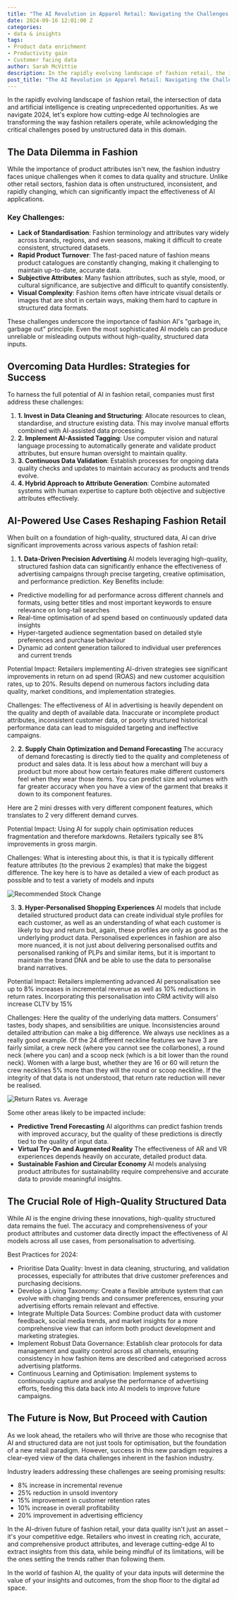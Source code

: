 ```yaml
---
title: "The AI Revolution in Apparel Retail: Navigating the Challenges of Unstructured Data for Unparalleled Growth"
date: 2024-09-16 12:01:00 Z
categories:
- data & insights
tags:
- Product data enrichment
- Productivity gain
- Customer facing data
author: Sarah McVittie
description: In the rapidly evolving landscape of fashion retail, the intersection of data and artificial intelligence is creating unprecedented opportunities. As we navigate 2024, let's explore how cutting-edge AI technologies are transforming the way fashion retailers operate, while acknowledging the critical challenges posed by unstructured data in this domain.
post_title: "The AI Revolution in Apparel Retail: Navigating the Challenges of Unstructured Data for Unparalleled Growth"
---
```


In the rapidly evolving landscape of fashion retail, the intersection of data and artificial intelligence is creating unprecedented opportunities. As we navigate 2024, let's explore how cutting-edge AI technologies are transforming the way fashion retailers operate, while acknowledging the critical challenges posed by unstructured data in this domain.

## The Data Dilemma in Fashion

While the importance of product attributes isn't new, the fashion industry faces unique challenges when it comes to data quality and structure. Unlike other retail sectors, fashion data is often unstructured, inconsistent, and rapidly changing, which can significantly impact the effectiveness of AI applications.

### Key Challenges:

- **Lack of Standardisation**: Fashion terminology and attributes vary widely across brands, regions, and even seasons, making it difficult to create consistent, structured datasets.
- **Rapid Product Turnover**: The fast-paced nature of fashion means product catalogues are constantly changing, making it challenging to maintain up-to-date, accurate data.
- **Subjective Attributes**: Many fashion attributes, such as style, mood, or cultural significance, are subjective and difficult to quantify consistently.
- **Visual Complexity**: Fashion items often have intricate visual details or images that are shot in certain ways, making them hard to capture in structured data formats.

These challenges underscore the importance of fashion AI's "garbage in, garbage out" principle. Even the most sophisticated AI models can produce unreliable or misleading outputs without high-quality, structured data inputs.

## Overcoming Data Hurdles: Strategies for Success

To harness the full potential of AI in fashion retail, companies must first address these challenges:

1. **1. Invest in Data Cleaning and Structuring**: Allocate resources to clean, standardise, and structure existing data. This may involve manual efforts combined with AI-assisted data processing.
2. **2. Implement AI-Assisted Tagging**: Use computer vision and natural language processing to automatically generate and validate product attributes, but ensure human oversight to maintain quality.
3. **3. Continuous Data Validation**: Establish processes for ongoing data quality checks and updates to maintain accuracy as products and trends evolve.
4. **4. Hybrid Approach to Attribute Generation**: Combine automated systems with human expertise to capture both objective and subjective attributes effectively.

## AI-Powered Use Cases Reshaping Fashion Retail

When built on a foundation of high-quality, structured data, AI can drive significant improvements across various aspects of fashion retail:

1. **1. Data-Driven Precision Advertising** AI models leveraging high-quality, structured fashion data can significantly enhance the effectiveness of advertising campaigns through precise targeting, creative optimisation, and performance prediction. Key Benefits include:

- Predictive modelling for ad performance across different channels and formats, using better titles and most important keywords to ensure relevance on long-tail searches
- Real-time optimisation of ad spend based on continuously updated data insights
- Hyper-targeted audience segmentation based on detailed style preferences and purchase behaviour
- Dynamic ad content generation tailored to individual user preferences and current trends

Potential Impact: Retailers implementing AI-driven strategies see significant improvements in return on ad spend (ROAS) and new customer acquisition rates, up to 20%. Results depend on numerous factors including data quality, market conditions, and implementation strategies.

Challenges: The effectiveness of AI in advertising is heavily dependent on the quality and depth of available data. Inaccurate or incomplete product attributes, inconsistent customer data, or poorly structured historical performance data can lead to misguided targeting and ineffective campaigns.

2. **2. Supply Chain Optimization and Demand Forecasting** The accuracy of demand forecasting is directly tied to the quality and completeness of product and sales data. It is less about how a merchant will buy a product but more about how certain features make different customers feel when they wear those items. You can predict size and volumes with far greater accuracy when you have a view of the garment that breaks it down to its component features.

Here are 2 mini dresses with very different component features, which translates to 2 very different demand curves.

Potential Impact: Using AI for supply chain optimisation reduces fragmentation and therefore markdowns. Retailers typically see 8% improvements in gross margin.

Challenges: What is interesting about this, is that it is typically different feature attributes (to the previous 2 examples) that make the biggest difference. The key here is to have as detailed a view of each product as possible and to test a variety of models and inputs

![Recommended Stock Change](/uploads/stock-change.png)

3. **3. Hyper-Personalised Shopping Experiences** AI models that include detailed structured product data can create individual style profiles for each customer, as well as an understanding of what each customer is likely to buy and return but, again, these profiles are only as good as the underlying product data. Personalised experiences in fashion are also more nuanced, it is not just about delivering personalised outfits and personalised ranking of PLPs and similar items, but it is important to maintain the brand DNA and be able to use the data to personalise brand narratives.

Potential Impact: Retailers implementing advanced AI personalisation see up to 8% increases in incremental revenue as well as 10% reductions in return rates. Incorporating this personalisation into CRM activity will also increase CLTV by 15%

Challenges: Here the quality of the underlying data matters. Consumers’ tastes, body shapes, and sensibilities are unique. Inconsistencies around detailed attribution can make a big difference. We always use necklines as a really good example. Of the 24 different neckline features we have 3 are fairly similar, a crew neck (where you cannot see the collarbones), a round neck (where you can) and a scoop neck (which is a bit lower than the round neck). Women with a large bust, whether they are 16 or 60 will return the crew necklines 5% more than they will the round or scoop neckline. If the integrity of that data is not understood, that return rate reduction will never be realised.

![Return Rates vs. Average](/uploads/return-rates.png)

Some other areas likely to be impacted include:

- **Predictive Trend Forecasting** AI algorithms can predict fashion trends with improved accuracy, but the quality of these predictions is directly tied to the quality of input data.
- **Virtual Try-On and Augmented Reality** The effectiveness of AR and VR experiences depends heavily on accurate, detailed product data.
- **Sustainable Fashion and Circular Economy** AI models analysing product attributes for sustainability require comprehensive and accurate data to provide meaningful insights.

## The Crucial Role of High-Quality Structured Data

While AI is the engine driving these innovations, high-quality structured data remains the fuel. The accuracy and comprehensiveness of your product attributes and customer data directly impact the effectiveness of AI models across all use cases, from personalisation to advertising.

Best Practices for 2024:

- Prioritise Data Quality: Invest in data cleaning, structuring, and validation processes, especially for attributes that drive customer preferences and purchasing decisions.
- Develop a Living Taxonomy: Create a flexible attribute system that can evolve with changing trends and consumer preferences, ensuring your advertising efforts remain relevant and effective.
- Integrate Multiple Data Sources: Combine product data with customer feedback, social media trends, and market insights for a more comprehensive view that can inform both product development and marketing strategies.
- Implement Robust Data Governance: Establish clear protocols for data management and quality control across all channels, ensuring consistency in how fashion items are described and categorised across advertising platforms.
- Continuous Learning and Optimisation: Implement systems to continuously capture and analyse the performance of advertising efforts, feeding this data back into AI models to improve future campaigns.

## The Future is Now, But Proceed with Caution

As we look ahead, the retailers who will thrive are those who recognise that AI and structured data are not just tools for optimisation, but the foundation of a new retail paradigm. However, success in this new paradigm requires a clear-eyed view of the data challenges inherent in the fashion industry.

Industry leaders addressing these challenges are seeing promising results:

- 8% increase in incremental revenue
- 25% reduction in unsold inventory
- 15% improvement in customer retention rates
- 10% increase in overall profitability
- 20% improvement in advertising efficiency

In the AI-driven future of fashion retail, your data quality isn't just an asset – it's your competitive edge. Retailers who invest in creating rich, accurate, and comprehensive product attributes, and leverage cutting-edge AI to extract insights from this data, while being mindful of its limitations, will be the ones setting the trends rather than following them.

In the world of fashion AI, the quality of your data inputs will determine the value of your insights and outcomes, from the shop floor to the digital ad space.
